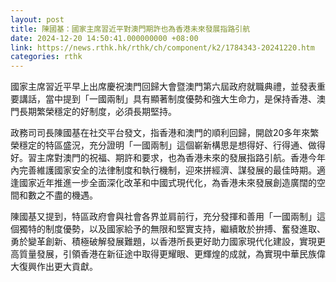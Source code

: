```yaml
---
layout: post
title: 陳國基：國家主席習近平對澳門期許也為香港未來發展指路引航
date: 2024-12-20 14:50:41.000000000 +08:00
link: https://news.rthk.hk/rthk/ch/component/k2/1784343-20241220.htm
categories: rthk
---
```


國家主席習近平早上出席慶祝澳門回歸大會暨澳門第六屆政府就職典禮，並發表重要講話，當中提到「一國兩制」具有顯著制度優勢和強大生命力，是保持香港、澳門長期繁榮穩定的好制度，必須長期堅持。

政務司司長陳國基在社交平台發文，指香港和澳門的順利回歸，開啟20多年來繁榮穩定的特區盛況，充分證明「一國兩制」這個嶄新構思是想得好、行得通、做得好。習主席對澳門的祝福、期許和要求，也為香港未來的發展指路引航。香港今年內完善維護國家安全的法律制度和執行機制，迎來拼經濟、謀發展的最佳時期。適逢國家近年推進一步全面深化改革和中國式現代化，為香港未來發展創造廣闊的空間和數之不盡的機遇。

陳國基又提到，特區政府會與社會各界並肩前行，充分發揮和善用「一國兩制」這個獨特的制度優勢，以及國家給予的無限和堅實支持，繼續敢於拚搏、奮發進取、勇於變革創新、積極破解發展難題，以香港所長更好助力國家現代化建設，實現更高質量發展，引領香港在新征途中取得更耀眼、更輝煌的成就，為實現中華民族偉大復興作出更大貢獻。
